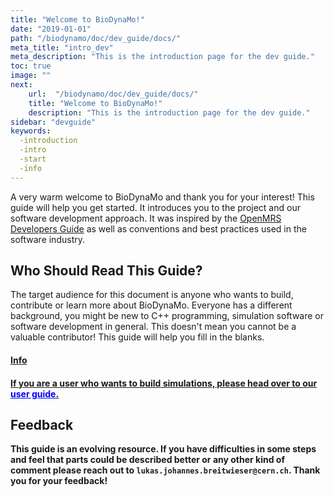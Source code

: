 ```yaml
---
title: "Welcome to BioDynaMo!"
date: "2019-01-01"
path: "/biodynamo/doc/dev_guide/docs/"
meta_title: "intro_dev"
meta_description: "This is the introduction page for the dev guide."
toc: true
image: ""
next:
    url:  "/biodynamo/doc/dev_guide/docs/"
    title: "Welcome to BioDynaMo!"
    description: "This is the introduction page for the dev guide."
sidebar: "devguide"
keywords:
  -introduction
  -intro
  -start
  -info
---
```


A very warm welcome to BioDynaMo and thank you for your interest! This guide will help you get started. It introduces you to the project and our software development approach. It was inspired by the [OpenMRS Developers Guide](https://flossmanuals.net/openmrs-developers-guide/) as well as  conventions and best practices used in the software industry.

## Who Should Read This Guide?

The target audience for this document is anyone who wants to build, contribute or learn more about BioDynaMo. Everyone has a different background, you might be new to C++ programming, simulation software or software development in general. This doesn't mean you cannot be a valuable contributor! This guide will help you fill in the blanks.

<a class="sbox" href= "/biodynamo/doc/user_guide/docs/" target="_blank" rel="noopener">
    <div class="sbox-content">
    	<h4><b>Info<b><h4>
    	<p>If you are a user who wants to build simulations, please head over to our <font color="blue"><u>user guide</u></font>.
		</p>
    </div>
</a>

## Feedback

This guide is an evolving resource. If you have difficulties in some steps and feel that parts could be described better or any other kind of comment please reach out to `lukas.johannes.breitwieser@cern.ch`.  Thank you for your feedback!
